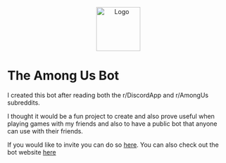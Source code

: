 <p align="center">
  <img src="https://themystery.me/assets/amongus.jpeg" width="100px" alt="Logo">
</p>

# The Among Us Bot

I created this bot after reading both the r/DiscordApp and r/AmongUs subreddits. 

I thought it would be a fun project to create and also prove useful when playing games with my friends and also to have a public bot that anyone can use with their friends.

If you would like to invite you can do so [here](https://discord.com/api/oauth2/authorize?client_id=754922494376542219&permissions=8&scope=bot). You can also check out the bot website [here](https://themystery.me/Among-Us)